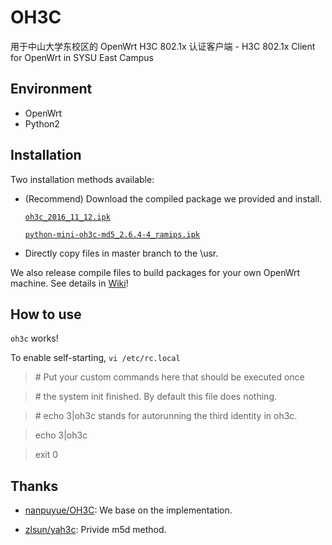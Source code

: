 # OH3C
用于中山大学东校区的 OpenWrt H3C 802.1x 认证客户端 - H3C 802.1x Client for OpenWrt in SYSU East Campus

## Environment
* OpenWrt
* Python2

## Installation
Two installation methods available:

* (Recommend) Download the compiled package we provided and install.

    [`oh3c_2016_11_12.ipk`](https://raw.githubusercontent.com/kbyran/OH3C/dl/downloads/oh3c_2016_11_12.ipk)
    
    [`python-mini-oh3c-md5_2.6.4-4_ramips.ipk`](https://raw.githubusercontent.com/kbyran/OH3C/dl/downloads/python-mini-oh3c-md5_2.6.4-4_ramips.ipk)
    
* Directly copy files in master branch to the \usr. 

We also release compile files to build packages for your own OpenWrt machine. See details in [Wiki](https://github.com/kbyran/OH3C/wiki)!

## How to use

`oh3c` works! 

To enable self-starting, `vi /etc/rc.local`

> \# Put your custom commands here that should be executed once

> \# the system init finished. By default this file does nothing.

> \# echo 3|oh3c stands for autorunning the third identity in oh3c.

> echo 3|oh3c

> exit 0

## Thanks

* [nanpuyue/OH3C](https://github.com/nanpuyue/OH3C): We base on the implementation.

* [zlsun/yah3c](https://github.com/humiaozuzu/YaH3C): Privide m5d method.
